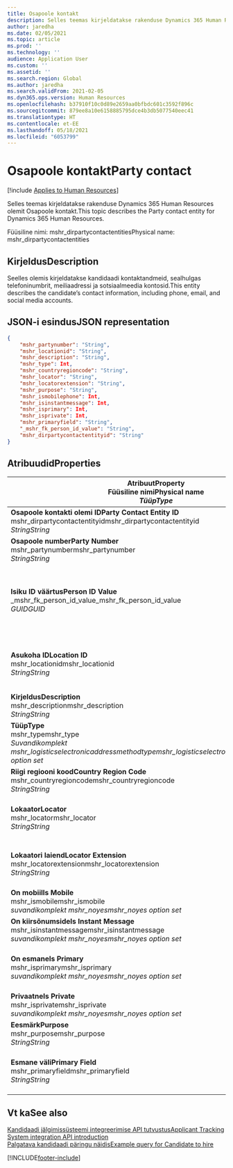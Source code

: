 ```yaml
---
title: Osapoole kontakt
description: Selles teemas kirjeldatakse rakenduse Dynamics 365 Human Resources olemit Osapoole kontakt.
author: jaredha
ms.date: 02/05/2021
ms.topic: article
ms.prod: ''
ms.technology: ''
audience: Application User
ms.custom: ''
ms.assetid: ''
ms.search.region: Global
ms.author: jaredha
ms.search.validFrom: 2021-02-05
ms.dyn365.ops.version: Human Resources
ms.openlocfilehash: b37910f10c0d89e2659aa0bfbdc601c3592f896c
ms.sourcegitcommit: 879ee8a10e6158885795dce4b3db5077540eec41
ms.translationtype: HT
ms.contentlocale: et-EE
ms.lasthandoff: 05/18/2021
ms.locfileid: "6053799"
---
```

# <a name="party-contact"></a><span data-ttu-id="54aca-103">Osapoole kontakt</span><span class="sxs-lookup"><span data-stu-id="54aca-103">Party contact</span></span>

[!include [Applies to Human Resources](../includes/applies-to-hr.md)]

<span data-ttu-id="54aca-104">Selles teemas kirjeldatakse rakenduse Dynamics 365 Human Resources olemit Osapoole kontakt.</span><span class="sxs-lookup"><span data-stu-id="54aca-104">This topic describes the Party contact entity for Dynamics 365 Human Resources.</span></span>

<span data-ttu-id="54aca-105">Füüsiline nimi: mshr_dirpartycontactentities</span><span class="sxs-lookup"><span data-stu-id="54aca-105">Physical name: mshr_dirpartycontactentities</span></span>

## <a name="description"></a><span data-ttu-id="54aca-106">Kirjeldus</span><span class="sxs-lookup"><span data-stu-id="54aca-106">Description</span></span>

<span data-ttu-id="54aca-107">Seelles olemis kirjeldatakse kandidaadi kontaktandmeid, sealhulgas telefoninumbrit, meiliaadressi ja sotsiaalmeedia kontosid.</span><span class="sxs-lookup"><span data-stu-id="54aca-107">This entity describes the candidate’s contact information, including phone, email, and social media accounts.</span></span>

## <a name="json-representation"></a><span data-ttu-id="54aca-108">JSON-i esindus</span><span class="sxs-lookup"><span data-stu-id="54aca-108">JSON representation</span></span>

```json
{
    "mshr_partynumber": "String",
    "mshr_locationid": "String",
    "mshr_description": "String",
    "mshr_type": Int,
    "mshr_countryregioncode": "String",
    "mshr_locator": "String",
    "mshr_locatorextension": "String",
    "mshr_purpose": "String",
    "mshr_ismobilephone": Int,
    "mshr_isinstantmessage": Int,
    "mshr_isprimary": Int,
    "mshr_isprivate": Int,
    "mshr_primaryfield": "String",
    "_mshr_fk_person_id_value": "String",
    "mshr_dirpartycontactentityid": "String"
}
```

## <a name="properties"></a><span data-ttu-id="54aca-109">Atribuudid</span><span class="sxs-lookup"><span data-stu-id="54aca-109">Properties</span></span>

| <span data-ttu-id="54aca-110">Atribuut</span><span class="sxs-lookup"><span data-stu-id="54aca-110">Property</span></span><br><span data-ttu-id="54aca-111">**Füüsiline nimi**</span><span class="sxs-lookup"><span data-stu-id="54aca-111">**Physical name**</span></span><br><span data-ttu-id="54aca-112">**_Tüüp_**</span><span class="sxs-lookup"><span data-stu-id="54aca-112">**_Type_**</span></span> | <span data-ttu-id="54aca-113">Kasuta</span><span class="sxs-lookup"><span data-stu-id="54aca-113">Use</span></span> | <span data-ttu-id="54aca-114">Kirjeldus</span><span class="sxs-lookup"><span data-stu-id="54aca-114">Description</span></span> |
| --- | --- | --- |
| <span data-ttu-id="54aca-115">**Osapoole kontakti olemi ID**</span><span class="sxs-lookup"><span data-stu-id="54aca-115">**Party Contact Entity ID**</span></span><br><span data-ttu-id="54aca-116">mshr_dirpartycontactentityid</span><span class="sxs-lookup"><span data-stu-id="54aca-116">mshr_dirpartycontactentityid</span></span><br><span data-ttu-id="54aca-117">*String*</span><span class="sxs-lookup"><span data-stu-id="54aca-117">*String*</span></span> | <span data-ttu-id="54aca-118">Kirjutuskaitstud</span><span class="sxs-lookup"><span data-stu-id="54aca-118">Read-only</span></span><br><span data-ttu-id="54aca-119">Nõutav</span><span class="sxs-lookup"><span data-stu-id="54aca-119">Required</span></span> | <span data-ttu-id="54aca-120">Olemi kirje süsteemi loodud kordumatu identifikaator.</span><span class="sxs-lookup"><span data-stu-id="54aca-120">System-generated unique identifier for the entity record.</span></span> |
| <span data-ttu-id="54aca-121">**Osapoole number**</span><span class="sxs-lookup"><span data-stu-id="54aca-121">**Party Number**</span></span><br><span data-ttu-id="54aca-122">mshr_partynumber</span><span class="sxs-lookup"><span data-stu-id="54aca-122">mshr_partynumber</span></span><br><span data-ttu-id="54aca-123">*String*</span><span class="sxs-lookup"><span data-stu-id="54aca-123">*String*</span></span> | <span data-ttu-id="54aca-124">Loe/kirjuta</span><span class="sxs-lookup"><span data-stu-id="54aca-124">Read/write</span></span><br><span data-ttu-id="54aca-125">Nõutav</span><span class="sxs-lookup"><span data-stu-id="54aca-125">Required</span></span> | <span data-ttu-id="54aca-126">Seotud osapoole (isiku) ID.</span><span class="sxs-lookup"><span data-stu-id="54aca-126">The ID of the associated party (person) record.</span></span> |
| <span data-ttu-id="54aca-127">**Isiku ID väärtus**</span><span class="sxs-lookup"><span data-stu-id="54aca-127">**Person ID Value**</span></span><br><span data-ttu-id="54aca-128">_mshr_fk_person_id_value</span><span class="sxs-lookup"><span data-stu-id="54aca-128">_mshr_fk_person_id_value</span></span><br><span data-ttu-id="54aca-129">*GUID*</span><span class="sxs-lookup"><span data-stu-id="54aca-129">*GUID*</span></span> | <span data-ttu-id="54aca-130">Kirjutuskaitstud</span><span class="sxs-lookup"><span data-stu-id="54aca-130">Read-only</span></span><br><span data-ttu-id="54aca-131">Nõutav</span><span class="sxs-lookup"><span data-stu-id="54aca-131">Required</span></span><br><span data-ttu-id="54aca-132">Võõrvõti: mshr_dirpersonentityid olemile mshr_dirpersonentity</span><span class="sxs-lookup"><span data-stu-id="54aca-132">Foreign key: mshr_dirpersonentityid of mshr_dirpersonentity</span></span> | <span data-ttu-id="54aca-133">Süsteemi loodud osapoole (isiku) olemi kirje kordumatu identifikaator.</span><span class="sxs-lookup"><span data-stu-id="54aca-133">The system-generated identifier of the party (person) entity record.</span></span> |
| <span data-ttu-id="54aca-134">**Asukoha ID**</span><span class="sxs-lookup"><span data-stu-id="54aca-134">**Location ID**</span></span><br><span data-ttu-id="54aca-135">mshr_locationid</span><span class="sxs-lookup"><span data-stu-id="54aca-135">mshr_locationid</span></span><br><span data-ttu-id="54aca-136">*String*</span><span class="sxs-lookup"><span data-stu-id="54aca-136">*String*</span></span> | <span data-ttu-id="54aca-137">Loe/kirjuta</span><span class="sxs-lookup"><span data-stu-id="54aca-137">Read/write</span></span><br><span data-ttu-id="54aca-138">Nõutav</span><span class="sxs-lookup"><span data-stu-id="54aca-138">Required</span></span> | <span data-ttu-id="54aca-139">Aadressikirje asukoha ID.</span><span class="sxs-lookup"><span data-stu-id="54aca-139">The location ID of the address record.</span></span> <span data-ttu-id="54aca-140">Seadistamine olemis mshr_logisticspostaladdresslocationcdsentity.</span><span class="sxs-lookup"><span data-stu-id="54aca-140">Set up in mshr_logisticspostaladdresslocationcdsentity entity.</span></span> |
| <span data-ttu-id="54aca-141">**Kirjeldus**</span><span class="sxs-lookup"><span data-stu-id="54aca-141">**Description**</span></span><br><span data-ttu-id="54aca-142">mshr_description</span><span class="sxs-lookup"><span data-stu-id="54aca-142">mshr_description</span></span><br><span data-ttu-id="54aca-143">*String*</span><span class="sxs-lookup"><span data-stu-id="54aca-143">*String*</span></span> | <span data-ttu-id="54aca-144">Loe/kirjuta</span><span class="sxs-lookup"><span data-stu-id="54aca-144">Read/write</span></span><br><span data-ttu-id="54aca-145">Nõutav</span><span class="sxs-lookup"><span data-stu-id="54aca-145">Required</span></span> | <span data-ttu-id="54aca-146">Kontaktandmete kirjeldus.</span><span class="sxs-lookup"><span data-stu-id="54aca-146">The description of the contact details.</span></span> |
| <span data-ttu-id="54aca-147">**Tüüp**</span><span class="sxs-lookup"><span data-stu-id="54aca-147">**Type**</span></span><br><span data-ttu-id="54aca-148">mshr_type</span><span class="sxs-lookup"><span data-stu-id="54aca-148">mshr_type</span></span><br><span data-ttu-id="54aca-149">*Suvandikomplekt mshr_logisticselectronicaddressmethodtype*</span><span class="sxs-lookup"><span data-stu-id="54aca-149">*mshr_logisticselectronicaddressmethodtype option set*</span></span> | <span data-ttu-id="54aca-150">Loe/kirjuta</span><span class="sxs-lookup"><span data-stu-id="54aca-150">Read/write</span></span><br><span data-ttu-id="54aca-151">Nõutav</span><span class="sxs-lookup"><span data-stu-id="54aca-151">Required</span></span> | <span data-ttu-id="54aca-152">Kontaktandmete tüüp.</span><span class="sxs-lookup"><span data-stu-id="54aca-152">The contact detail type.</span></span> |
| <span data-ttu-id="54aca-153">**Riigi regiooni kood**</span><span class="sxs-lookup"><span data-stu-id="54aca-153">**Country Region Code**</span></span><br><span data-ttu-id="54aca-154">mshr_countryregioncode</span><span class="sxs-lookup"><span data-stu-id="54aca-154">mshr_countryregioncode</span></span><br><span data-ttu-id="54aca-155">*String*</span><span class="sxs-lookup"><span data-stu-id="54aca-155">*String*</span></span> | <span data-ttu-id="54aca-156">Loe/kirjuta</span><span class="sxs-lookup"><span data-stu-id="54aca-156">Read/write</span></span><br><span data-ttu-id="54aca-157">Valikuline</span><span class="sxs-lookup"><span data-stu-id="54aca-157">Optional</span></span> | <span data-ttu-id="54aca-158">Aadressi riik või regioon.</span><span class="sxs-lookup"><span data-stu-id="54aca-158">The country or region of the address.</span></span> |
| <span data-ttu-id="54aca-159">**Lokaator**</span><span class="sxs-lookup"><span data-stu-id="54aca-159">**Locator**</span></span><br><span data-ttu-id="54aca-160">mshr_locator</span><span class="sxs-lookup"><span data-stu-id="54aca-160">mshr_locator</span></span><br><span data-ttu-id="54aca-161">*String*</span><span class="sxs-lookup"><span data-stu-id="54aca-161">*String*</span></span> | <span data-ttu-id="54aca-162">Loe/kirjuta</span><span class="sxs-lookup"><span data-stu-id="54aca-162">Read/write</span></span><br><span data-ttu-id="54aca-163">Valikuline</span><span class="sxs-lookup"><span data-stu-id="54aca-163">Optional</span></span> | <span data-ttu-id="54aca-164">Kontaktandmed.</span><span class="sxs-lookup"><span data-stu-id="54aca-164">The contact details.</span></span> <span data-ttu-id="54aca-165">Näiteks kui tüübiks on **Meiliaadress**, sisaldab see väli kandidaadi meiliaadressi.</span><span class="sxs-lookup"><span data-stu-id="54aca-165">For example, if the type is **Email address**, then this field contains the candidate’s email address.</span></span> |
| <span data-ttu-id="54aca-166">**Lokaatori laiend**</span><span class="sxs-lookup"><span data-stu-id="54aca-166">**Locator Extension**</span></span><br><span data-ttu-id="54aca-167">mshr_locatorextension</span><span class="sxs-lookup"><span data-stu-id="54aca-167">mshr_locatorextension</span></span><br><span data-ttu-id="54aca-168">*String*</span><span class="sxs-lookup"><span data-stu-id="54aca-168">*String*</span></span> | <span data-ttu-id="54aca-169">Loe/kirjuta</span><span class="sxs-lookup"><span data-stu-id="54aca-169">Read/write</span></span><br><span data-ttu-id="54aca-170">Valikuline</span><span class="sxs-lookup"><span data-stu-id="54aca-170">Optional</span></span> | <span data-ttu-id="54aca-171">Lokaatori laiend.</span><span class="sxs-lookup"><span data-stu-id="54aca-171">The locator extension.</span></span> <span data-ttu-id="54aca-172">Kui tüübiks on näiteks **Telefon**, sisaldab see atribuut telefoninumbri laiendit.</span><span class="sxs-lookup"><span data-stu-id="54aca-172">For example, if the type is **Phone**, then this property would contain the phone number extension.</span></span> |
| <span data-ttu-id="54aca-173">**On mobiil**</span><span class="sxs-lookup"><span data-stu-id="54aca-173">**Is Mobile**</span></span><br><span data-ttu-id="54aca-174">mshr_ismobile</span><span class="sxs-lookup"><span data-stu-id="54aca-174">mshr_ismobile</span></span><br><span data-ttu-id="54aca-175">*suvandikomplekt mshr_noyes*</span><span class="sxs-lookup"><span data-stu-id="54aca-175">*mshr_noyes option set*</span></span> | <span data-ttu-id="54aca-176">Loe/kirjuta</span><span class="sxs-lookup"><span data-stu-id="54aca-176">Read/write</span></span><br><span data-ttu-id="54aca-177">Nõutav</span><span class="sxs-lookup"><span data-stu-id="54aca-177">Required</span></span> | <span data-ttu-id="54aca-178">Määratleb, kas telefoninumber on mobiiltelefon.</span><span class="sxs-lookup"><span data-stu-id="54aca-178">Specifies whether the phone is a mobile number.</span></span> |
| <span data-ttu-id="54aca-179">**On kiirsõnumside**</span><span class="sxs-lookup"><span data-stu-id="54aca-179">**Is Instant Message**</span></span><br><span data-ttu-id="54aca-180">mshr_isinstantmessage</span><span class="sxs-lookup"><span data-stu-id="54aca-180">mshr_isinstantmessage</span></span><br><span data-ttu-id="54aca-181">*suvandikomplekt mshr_noyes*</span><span class="sxs-lookup"><span data-stu-id="54aca-181">*mshr_noyes option set*</span></span> | <span data-ttu-id="54aca-182">Loe/kirjuta</span><span class="sxs-lookup"><span data-stu-id="54aca-182">Read/write</span></span><br><span data-ttu-id="54aca-183">Nõutav</span><span class="sxs-lookup"><span data-stu-id="54aca-183">Required</span></span> | <span data-ttu-id="54aca-184">Määrab, kas telefon on kiirsõnumside jaoks lubatud.</span><span class="sxs-lookup"><span data-stu-id="54aca-184">Specifies whether the phone is enabled for instant messaging.</span></span> |
| <span data-ttu-id="54aca-185">**On esmane**</span><span class="sxs-lookup"><span data-stu-id="54aca-185">**Is Primary**</span></span><br><span data-ttu-id="54aca-186">mshr_isprimary</span><span class="sxs-lookup"><span data-stu-id="54aca-186">mshr_isprimary</span></span><br><span data-ttu-id="54aca-187">*suvandikomplekt mshr_noyes*</span><span class="sxs-lookup"><span data-stu-id="54aca-187">*mshr_noyes option set*</span></span> | <span data-ttu-id="54aca-188">Loe/kirjuta</span><span class="sxs-lookup"><span data-stu-id="54aca-188">Read/write</span></span><br><span data-ttu-id="54aca-189">Nõutav</span><span class="sxs-lookup"><span data-stu-id="54aca-189">Required</span></span> | <span data-ttu-id="54aca-190">Määratleb kontakti tüübi esmase kontakti.</span><span class="sxs-lookup"><span data-stu-id="54aca-190">Determines the primary contact of the contact type.</span></span> <span data-ttu-id="54aca-191">Kontakti tüübi kohta peab olema ainult üks esmane kirje.</span><span class="sxs-lookup"><span data-stu-id="54aca-191">There must be only one primary record per contact type.</span></span> |
| <span data-ttu-id="54aca-192">**Privaatne**</span><span class="sxs-lookup"><span data-stu-id="54aca-192">**Is Private**</span></span><br><span data-ttu-id="54aca-193">mshr_isprivate</span><span class="sxs-lookup"><span data-stu-id="54aca-193">mshr_isprivate</span></span><br><span data-ttu-id="54aca-194">*suvandikomplekt mshr_noyes*</span><span class="sxs-lookup"><span data-stu-id="54aca-194">*mshr_noyes option set*</span></span> | <span data-ttu-id="54aca-195">Loe/kirjuta</span><span class="sxs-lookup"><span data-stu-id="54aca-195">Read/write</span></span><br><span data-ttu-id="54aca-196">Nõutav</span><span class="sxs-lookup"><span data-stu-id="54aca-196">Required</span></span> | <span data-ttu-id="54aca-197">Näitab, kas see aadress on isiku privaatne aadress.</span><span class="sxs-lookup"><span data-stu-id="54aca-197">Identifies whether this address is a private address for the person.</span></span> |
| <span data-ttu-id="54aca-198">**Eesmärk**</span><span class="sxs-lookup"><span data-stu-id="54aca-198">**Purpose**</span></span><br><span data-ttu-id="54aca-199">mshr_purpose</span><span class="sxs-lookup"><span data-stu-id="54aca-199">mshr_purpose</span></span><br><span data-ttu-id="54aca-200">*String*</span><span class="sxs-lookup"><span data-stu-id="54aca-200">*String*</span></span> | <span data-ttu-id="54aca-201">Loe/kirjuta</span><span class="sxs-lookup"><span data-stu-id="54aca-201">Read/write</span></span><br><span data-ttu-id="54aca-202">Valikuline</span><span class="sxs-lookup"><span data-stu-id="54aca-202">Optional</span></span> | <span data-ttu-id="54aca-203">Kontaktandmete eesmärk/roll.</span><span class="sxs-lookup"><span data-stu-id="54aca-203">The purpose/role of the contact details.</span></span> |
| <span data-ttu-id="54aca-204">**Esmane väli**</span><span class="sxs-lookup"><span data-stu-id="54aca-204">**Primary Field**</span></span><br><span data-ttu-id="54aca-205">mshr_primaryfield</span><span class="sxs-lookup"><span data-stu-id="54aca-205">mshr_primaryfield</span></span><br><span data-ttu-id="54aca-206">*String*</span><span class="sxs-lookup"><span data-stu-id="54aca-206">*String*</span></span> | <span data-ttu-id="54aca-207">Kirjutuskaitstud</span><span class="sxs-lookup"><span data-stu-id="54aca-207">Read-only</span></span><br><span data-ttu-id="54aca-208">Nõutav</span><span class="sxs-lookup"><span data-stu-id="54aca-208">Required</span></span> | <span data-ttu-id="54aca-209">Väli, mida kasutatakse üksusekirje esmase ID-na.</span><span class="sxs-lookup"><span data-stu-id="54aca-209">Field used as a primary identifier of the entity record.</span></span> <span data-ttu-id="54aca-210">Osapoole numbri, tüübi, kirjelduse ja lokaatori kombinatsioon.</span><span class="sxs-lookup"><span data-stu-id="54aca-210">Combination of party number, type, description, and locator.</span></span> |

## <a name="see-also"></a><span data-ttu-id="54aca-211">Vt ka</span><span class="sxs-lookup"><span data-stu-id="54aca-211">See also</span></span>

[<span data-ttu-id="54aca-212">Kandidaadi jälgimissüsteemi integreerimise API tutvustus</span><span class="sxs-lookup"><span data-stu-id="54aca-212">Applicant Tracking System integration API introduction</span></span>](hr-admin-integration-ats-api-introduction.md)<br>
[<span data-ttu-id="54aca-213">Palgatava kandidaadi päringu näidis</span><span class="sxs-lookup"><span data-stu-id="54aca-213">Example query for Candidate to hire</span></span>](hr-admin-integration-ats-api-candidate-to-hire-example-query.md)



[!INCLUDE[footer-include](../includes/footer-banner.md)]